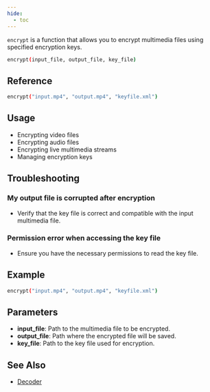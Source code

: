 ```yaml
---
hide:
  - toc
---
```


`encrypt` is a function that allows you to encrypt multimedia files using specified encryption keys.

```bash
encrypt(input_file, output_file, key_file)
```

## Reference
```bash
encrypt("input.mp4", "output.mp4", "keyfile.xml")
```

## Usage

- Encrypting video files
- Encrypting audio files
- Encrypting live multimedia streams
- Managing encryption keys

## Troubleshooting

### My output file is corrupted after encryption
- Verify that the key file is correct and compatible with the input multimedia file.

### Permission error when accessing the key file
- Ensure you have the necessary permissions to read the key file.
## Example

```bash
encrypt("input.mp4", "output.mp4", "keyfile.xml")
```

## Parameters

- **input_file**: Path to the multimedia file to be encrypted.
- **output_file**: Path where the encrypted file will be saved.
- **key_file**: Path to the key file used for encryption.

## See Also
- [Decoder](decoder)
